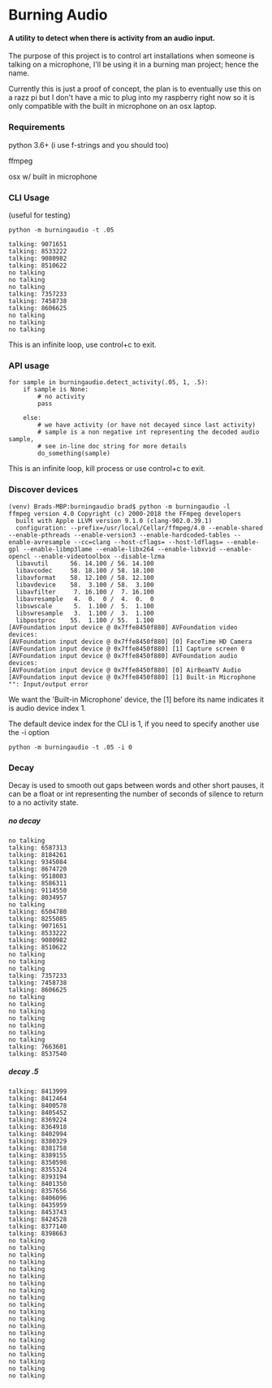 # Burning Audio
#### A utility to detect when there is activity from an audio input.

The purpose of this project is to control art installations when someone is talking on a microphone, I'll be using it in a burning man project; hence the name.

Currently this is just a proof of concept, the plan is to eventually use this on a razz pi but I don't have a mic to plug into my raspberry right now so it is only compatible with the built in microphone on an osx laptop.


### Requirements
python 3.6+ (i use f-strings and you should too)

ffmpeg

osx w/ built in microphone

### CLI Usage
(useful for testing)

    python -m burningaudio -t .05
    
    talking: 9071651
    talking: 8533222
    talking: 9080982
    talking: 8510622
    no talking
    no talking
    no talking
    talking: 7357233
    talking: 7458738
    talking: 8606625
    no talking
    no talking
    no talking
    
This is an infinite loop, use control+c to exit.
    
### API usage

    for sample in burningaudio.detect_activity(.05, 1, .5):
        if sample is None:
            # no activity
            pass

        else:
            # we have activity (or have not decayed since last activity)
            # sample is a non negative int representing the decoded audio sample,
            # see in-line doc string for more details
            do_something(sample)
            
This is an infinite loop, kill process or use control+c to exit.
    
### Discover devices
    (venv) Brads-MBP:burningaudio brad$ python -m burningaudio -l
    ffmpeg version 4.0 Copyright (c) 2000-2018 the FFmpeg developers
      built with Apple LLVM version 9.1.0 (clang-902.0.39.1)
      configuration: --prefix=/usr/local/Cellar/ffmpeg/4.0 --enable-shared --enable-pthreads --enable-version3 --enable-hardcoded-tables --enable-avresample --cc=clang --host-cflags= --host-ldflags= --enable-gpl --enable-libmp3lame --enable-libx264 --enable-libxvid --enable-opencl --enable-videotoolbox --disable-lzma
      libavutil      56. 14.100 / 56. 14.100
      libavcodec     58. 18.100 / 58. 18.100
      libavformat    58. 12.100 / 58. 12.100
      libavdevice    58.  3.100 / 58.  3.100
      libavfilter     7. 16.100 /  7. 16.100
      libavresample   4.  0.  0 /  4.  0.  0
      libswscale      5.  1.100 /  5.  1.100
      libswresample   3.  1.100 /  3.  1.100
      libpostproc    55.  1.100 / 55.  1.100
    [AVFoundation input device @ 0x7ffe8450f880] AVFoundation video devices:
    [AVFoundation input device @ 0x7ffe8450f880] [0] FaceTime HD Camera
    [AVFoundation input device @ 0x7ffe8450f880] [1] Capture screen 0
    [AVFoundation input device @ 0x7ffe8450f880] AVFoundation audio devices:
    [AVFoundation input device @ 0x7ffe8450f880] [0] AirBeamTV Audio
    [AVFoundation input device @ 0x7ffe8450f880] [1] Built-in Microphone
    "": Input/output error
    
We want the 'Built-in Microphone' device, the [1] before its name indicates it is audio device index 1.

The default device index for the CLI is 1, if you need to specify another use the -i option

    python -m burningaudio -t .05 -i 0

### Decay

Decay is used to smooth out gaps between words and other short pauses, it can be a float or int representing the number of seconds of silence to return to a no activity state.

##### no decay
    no talking
    talking: 6587313
    talking: 8184261
    talking: 9345084
    talking: 8674720
    talking: 9518083
    talking: 8586311
    talking: 9114550
    talking: 8034957
    no talking
    talking: 6504780
    talking: 8255085
    talking: 9071651
    talking: 8533222
    talking: 9080982
    talking: 8510622
    no talking
    no talking
    no talking
    talking: 7357233
    talking: 7458738
    talking: 8606625
    no talking
    no talking
    no talking
    no talking
    no talking
    no talking
    no talking
    talking: 7663601
    talking: 8537540


##### decay .5

    talking: 8413999
    talking: 8412464
    talking: 8400578
    talking: 8405452
    talking: 8369224
    talking: 8364918
    talking: 8402994
    talking: 8380329
    talking: 8381758
    talking: 8389155
    talking: 8350598
    talking: 8355324
    talking: 8393194
    talking: 8401350
    talking: 8357656
    talking: 8406096
    talking: 8435959
    talking: 8453743
    talking: 8424528
    talking: 8377140
    talking: 8398663
    no talking
    no talking
    no talking
    no talking
    no talking
    no talking
    no talking
    no talking
    no talking
    no talking
    no talking
    no talking
    no talking
    no talking
    no talking
    no talking
    no talking
    no talking
    no talking
    no talking
    
